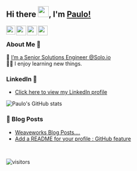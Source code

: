 ## Hi there <img src="https://github.com/TheDudeThatCode/TheDudeThatCode/blob/master/Assets/Hi.gif" width="29px">, I'm [Paulo!](https://www.linkedin.com/in/paulofrazao/) 
<!--
**isupersky/isupersky** is a ✨ _special_ ✨ repository because its `README.md` (this file) appears on your GitHub profile.

Here are some ideas to get you started:

- 🔭 I’m currently working on ...
- 🌱 I’m currently learning ...
- 👯 I’m looking to collaborate on ...
- 🤔 I’m looking for help with ...
- 💬 Ask me about ...
- 📫 How to reach me: ...
- 😄 Pronouns: ...
- ⚡ Fun fact: ...
-->


<a href="https://www.linkedin.com/in/paulofrazao/">
  <img align="left" width="24px" src="https://cdn.jsdelivr.net/npm/simple-icons@v3/icons/linkedin.svg"  />
</a>
<a href="https://twitter.com/paulofrazao">
  <img align="left" width="26px" src="https://cdn.jsdelivr.net/npm/simple-icons@v3/icons/twitter.svg" />
</a>
<a href="mailto:pfrazao@gmail.com">
  <img align="left" width="26px" src="https://cdn.jsdelivr.net/npm/simple-icons@v3/icons/gmail.svg" />
</a>
<a href="https://www.youtube.com/channel/UCiiOUy5NitscX1Ao8on70Rw">
  <img align="left" width="26px" src="https://cdn.jsdelivr.net/npm/simple-icons@v3/icons/youtube.svg" />
</a>
<br />

### About Me 🚀
🌱 [I’m a Senior Solutions Engineer @Solo.io](https://www.solo.io) </br>
👨‍💻  I enjoy learning new things. </br>

### LinkedIn 🙌
- [Click here to view my LinkedIn profile](https://www.linkedin.com/in/paulofrazao)

![Paulo's GitHub stats](https://github-readme-stats.vercel.app/api?username=paulofrazao&show_icons=true&hide_border=true)&nbsp;&nbsp;
<br />


### 📕 Blog Posts
- [Weaveworks Blog Posts....](https://www.weave.works/blog)
- [Add a README for your profile : GitHub feature](https://isupersky.medium.com/add-a-readme-for-your-profile-github-feature-8f1ac11cb112)
<br/>

![visitors](https://visitor-badge.laobi.icu/badge?page_id=paulofrazao.paulofrazao)
